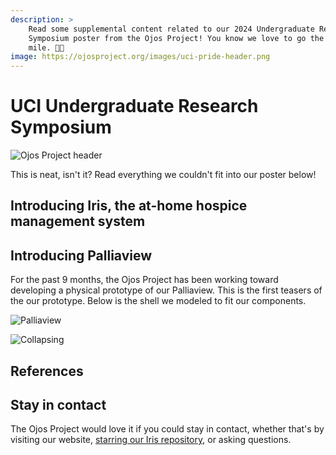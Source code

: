```yaml
---
description: >
    Read some supplemental content related to our 2024 Undergraduate Research
    Symposium poster from the Ojos Project! You know we love to go the extra
    mile. 💙💛
image: https://ojosproject.org/images/uci-pride-header.png
---
```

# UCI Undergraduate Research Symposium

![Ojos Project header](@site/static/images/uci-pride-header.png)

This is neat, isn't it? Read everything we couldn't fit into our poster below!

## Introducing Iris, the at-home hospice management system

<!-- todo: add more content -->

## Introducing Palliaview

For the past 9 months, the Ojos Project has been working toward developing a
physical prototype of our Palliaview. This is the first teasers of the our
prototype. Below is the shell we modeled to fit our components.
<!-- todo: Need to add link for Palliaview section of the Docs. -->

![Palliaview](@site/static/images/PalliaviewShellVerision1rotatingview-ezgif.com-video-to-gif-converter.gif)

![Collapsing](@site/static/images/PalliaviewShellVerision1collaspingview-ezgif.com-video-to-gif-converter.gif)

## References

<!-- todo: add any and all references from the poster here -->

## Stay in contact

The Ojos Project would love it if you could stay in contact, whether that's by
visiting our website,
[starring our Iris repository](https://github.com/ojosproject/iris/), or asking
questions.
